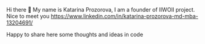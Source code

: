 ## 
Hi there 👋 My name is Katarina Prozorova, I am a founder of IIWOII project. 
Nice to meet you  https://www.linkedin.com/in/katarina-prozorova-md-mba-13204691/

Happy to share here some thoughts and ideas in code

<!--
**iiwoii/IIWOII** is a ✨ _special_ ✨ repository because its `README.md` (this file) appears on your GitHub profile.

Here are some ideas to get you started:

- 🔭 I’m currently working on ...
- 🌱 I’m currently learning ...
- 👯 I’m looking to collaborate on ...
- 🤔 I’m looking for help with ...
- 💬 Ask me about ...
- 📫 How to reach me: ...
- 😄 Pronouns: ...
- ⚡ Fun fact: ...
-->
